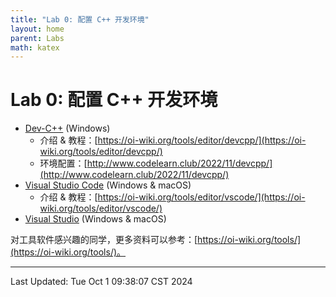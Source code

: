 ```yaml
---
title: "Lab 0: 配置 C++ 开发环境"
layout: home
parent: Labs
math: katex
---
```

# Lab 0: 配置 C++ 开发环境

- [Dev-C++](https://sourceforge.net/projects/orwelldevcpp/) (Windows)
	- 介绍 & 教程：[https://oi-wiki.org/tools/editor/devcpp/](https://oi-wiki.org/tools/editor/devcpp/)
	- 环境配置：[http://www.codelearn.club/2022/11/devcpp/](http://www.codelearn.club/2022/11/devcpp/)
- [Visual Studio Code](https://code.visualstudio.com/) (Windows & macOS)
	- 介绍 & 教程：[https://oi-wiki.org/tools/editor/vscode/](https://oi-wiki.org/tools/editor/vscode/)
- [Visual Studio](https://visualstudio.microsoft.com/zh-hans/) (Windows & macOS)

对工具软件感兴趣的同学，更多资料可以参考：[https://oi-wiki.org/tools/](https://oi-wiki.org/tools/)。

---

Last Updated: Tue Oct  1 09:38:07 CST 2024